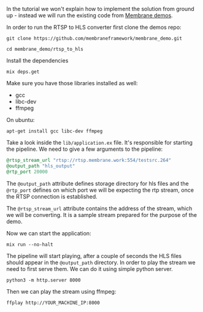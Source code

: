 In the tutorial we won't explain how to implement the solution from ground up - instead we will run the existing code from [Membrane demos](https://github.com/membraneframework/membrane_demo).

In order to run the RTSP to HLS converter first clone the demos repo:
```console
git clone https://github.com/membraneframework/membrane_demo.git
```

```console
cd membrane_demo/rtsp_to_hls
```

Install the dependencies
```console
mix deps.get
```

Make sure you have those libraries installed as well:
- gcc
- libc-dev
- ffmpeg

On ubuntu:
```console
apt-get install gcc libc-dev ffmpeg
```

Take a look inside the `lib/application.ex` file. It's responsible for starting the pipeline.
We need to give a few arguments to the pipeline:
```elixir
@rtsp_stream_url "rtsp://rtsp.membrane.work:554/testsrc.264"
@output_path "hls_output"
@rtp_port 20000
```

The `@output_path` attribute defines storage directory for hls files and the `@rtp_port` defines on which port we will be expecting the rtp stream, once the RTSP connection is established.

The `@rtsp_stream_url` attribute contains the address of the stream, which we will be converting. It is a sample stream prepared for the purpose of the demo. 

Now we can start the application:
```console
mix run --no-halt
```

The pipeline will start playing, after a couple of seconds the HLS files should appear in the `@output_path` directory. In order to play the stream we need to first serve them. We can do it using simple python server.

```console
python3 -m http.server 8000
```

Then we can play the stream using ffmpeg:
```console
ffplay http://YOUR_MACHINE_IP:8000
```
